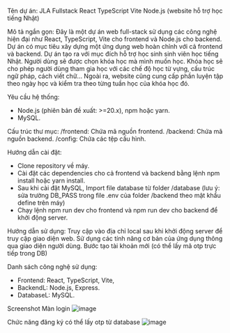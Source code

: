 Tên dự án: JLA Fullstack React TypeScript Vite Node.js (website hỗ trợ học tiếng Nhật)

Mô tả ngắn gọn: Đây là một dự án web full-stack sử dụng các công nghệ hiện đại như React, TypeScript, Vite cho frontend và Node.js 
cho backend. Dự án có mục tiêu xây dựng một ứng dụng web hoàn chỉnh với cả frontend và backend. Dự án tạo ra với mục đích hỗ trợ học
sinh sinh viên học tiếng Nhật. Người dùng sẽ được chọn khóa học mà mình muốn học. Khóa học sẽ cho phép người dùng tham gia học với 
các chế độ học từ vựng, cấu trúc ngữ pháp, cách viết chữ... Ngoài ra, website cũng cung cấp phần luyện tập theo ngày học và kiểm tra
theo từng tuần học của khóa học đó.

Yêu cầu hệ thống: 
+ Node.js (phiên bản đề xuất: >=20.x), npm hoặc yarn.
+ MySQL.

Cấu trúc thư mục:
/frontend: Chứa mã nguồn frontend.
/backend: Chứa mã nguồn backend.
/config: Chứa các tệp cấu hình.

Hướng dẫn cài đặt:
+ Clone repository về máy.
+ Cài đặt các dependencies cho cả frontend và backend bằng lệnh npm install hoặc yarn install.
+ Sau khi cài đặt MySQL, Import file database từ folder /database
(lưu ý: sửa trường DB_PASS trong file .env của folder /backend theo mật khẩu define trên máy)
+ Chạy lệnh npm run dev cho frontend và npm run dev cho backend để khởi động server.
  
Hướng dẫn sử dụng: Truy cập vào địa chỉ local sau khi khởi động server để truy cập giao diện web. 
Sử dụng các tính năng cơ bản của ứng dụng thông qua giao diện người dùng.
Bước tạo tài khoản mới (có thể lấy mã otp trực tiếp trong DB)

Danh sách công nghệ sử dụng: 
+ Frontend: React, TypeScript, Vite, 
+ BackendL: Node.js, Express.
+ DatabaseL: MySQL.

Screenshot
Màn login
![image](https://github.com/user-attachments/assets/c20f79a5-5599-4249-8285-51b04fe0bc9c)

Chức năng đăng ký có thể lấy otp từ database
![image](https://github.com/user-attachments/assets/c66bec5a-b6a5-49d7-8116-0aa6795925c1)
